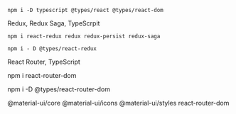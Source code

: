 ```
npm i -D typescript @types/react @types/react-dom
```



Redux, Redux Saga, TypeScrpit 
```
npm i react-redux redux redux-persist redux-saga 

npm i - D @types/react-redux
```

React Router, TypeScript

npm i react-router-dom

npm i -D @types/react-router-dom

@material-ui/core @material-ui/icons @material-ui/styles react-router-dom 